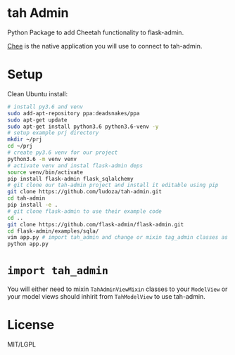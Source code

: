 # tah Admin

Python Package to add Cheetah functionality to flask-admin.

[Chee](https://github.com/ludoza/chee) is the native application you will use to connect to tah-admin.

# Setup

Clean Ubuntu install:

```sh
# install py3.6 and venv
sudo add-apt-repository ppa:deadsnakes/ppa
sudo apt-get update
sudo apt-get install python3.6 python3.6-venv -y
# setup example prj directory
mkdir ~/prj
cd ~/prj
# create py3.6 venv for our project
python3.6 -m venv venv
# activate venv and instal flask-admin deps
source venv/bin/activate
pip install flask-admin flask_sqlalchemy
# git clone our tah-admin project and install it editable using pip
git clone https://github.com/ludoza/tah-admin.git
cd tah-admin
pip install -e .
# git clone flask-admin to use their example code
cd ..
git clone https://github.com/flask-admin/flask-admin.git
cd flask-admin/examples/sqla/
vim app.py # import tah_admin and change or mixin tag_admin classes as seen below
python app.py 
```

# `import tah_admin`

You will either need to mixin `TahAdminViewMixin` classes to your `ModelView` or
your model views should inhirit from `TahModelView` to use tah-admin.

# License

MIT/LGPL